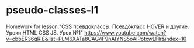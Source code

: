 # pseudo-classes-l1
Homework for lesson:"CSS псевдоклассы. Псевдокласс HOVER и другие. Уроки HTML CSS JS. Урок №1"
https://www.youtube.com/watch?v=cbbER36qRIE&list=PLM6XATa8CAG4F9nAIYNS5oAiPotxwLFIr&index=10
